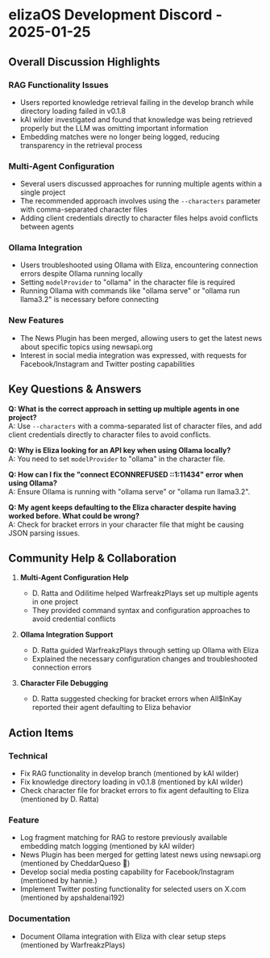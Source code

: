 # elizaOS Development Discord - 2025-01-25

## Overall Discussion Highlights

### RAG Functionality Issues
- Users reported knowledge retrieval failing in the develop branch while directory loading failed in v0.1.8
- kAI wilder investigated and found that knowledge was being retrieved properly but the LLM was omitting important information
- Embedding matches were no longer being logged, reducing transparency in the retrieval process

### Multi-Agent Configuration
- Several users discussed approaches for running multiple agents within a single project
- The recommended approach involves using the `--characters` parameter with comma-separated character files
- Adding client credentials directly to character files helps avoid conflicts between agents

### Ollama Integration
- Users troubleshooted using Ollama with Eliza, encountering connection errors despite Ollama running locally
- Setting `modelProvider` to "ollama" in the character file is required
- Running Ollama with commands like "ollama serve" or "ollama run llama3.2" is necessary before connecting

### New Features
- The News Plugin has been merged, allowing users to get the latest news about specific topics using newsapi.org
- Interest in social media integration was expressed, with requests for Facebook/Instagram and Twitter posting capabilities

## Key Questions & Answers

**Q: What is the correct approach in setting up multiple agents in one project?**  
A: Use `--characters` with a comma-separated list of character files, and add client credentials directly to character files to avoid conflicts.

**Q: Why is Eliza looking for an API key when using Ollama locally?**  
A: You need to set `modelProvider` to "ollama" in the character file.

**Q: How can I fix the "connect ECONNREFUSED ::1:11434" error when using Ollama?**  
A: Ensure Ollama is running with "ollama serve" or "ollama run llama3.2".

**Q: My agent keeps defaulting to the Eliza character despite having worked before. What could be wrong?**  
A: Check for bracket errors in your character file that might be causing JSON parsing issues.

## Community Help & Collaboration

1. **Multi-Agent Configuration Help**
   - D. Ratta and Odilitime helped WarfreakzPlays set up multiple agents in one project
   - They provided command syntax and configuration approaches to avoid credential conflicts

2. **Ollama Integration Support**
   - D. Ratta guided WarfreakzPlays through setting up Ollama with Eliza
   - Explained the necessary configuration changes and troubleshooted connection errors

3. **Character File Debugging**
   - D. Ratta suggested checking for bracket errors when All$InKay reported their agent defaulting to Eliza behavior

## Action Items

### Technical
- Fix RAG functionality in develop branch (mentioned by kAI wilder)
- Fix knowledge directory loading in v0.1.8 (mentioned by kAI wilder)
- Check character file for bracket errors to fix agent defaulting to Eliza (mentioned by D. Ratta)

### Feature
- Log fragment matching for RAG to restore previously available embedding match logging (mentioned by kAI wilder)
- News Plugin has been merged for getting latest news using newsapi.org (mentioned by CheddarQueso 🧀)
- Develop social media posting capability for Facebook/Instagram (mentioned by hannie.)
- Implement Twitter posting functionality for selected users on X.com (mentioned by apshaldenai192)

### Documentation
- Document Ollama integration with Eliza with clear setup steps (mentioned by WarfreakzPlays)